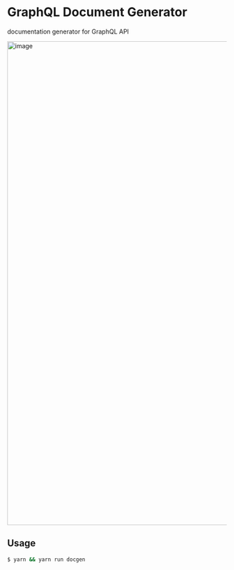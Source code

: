 # GraphQL Document Generator

documentation generator for GraphQL API

<img width="1108" alt="image" src="https://user-images.githubusercontent.com/48206623/173359340-9478d5e5-0dea-4a04-bda4-86439e4030ba.png">



## Usage
```sh
$ yarn && yarn run docgen
```
